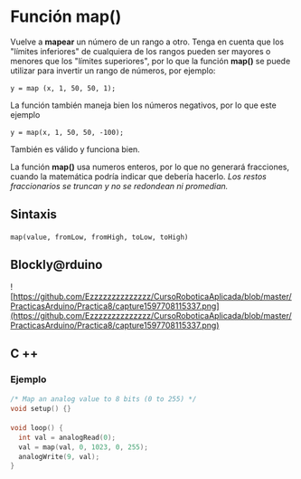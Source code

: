 # Función map()

Vuelve a **mapear** un número de un rango a otro. Tenga en cuenta que los "límites inferiores" de cualquiera de los rangos pueden ser mayores o menores que los "límites superiores", por lo que la función **map()** se puede utilizar para invertir un rango de números, por ejemplo:
```arduino
y = map (x, 1, 50, 50, 1);
```

La función también maneja bien los números negativos, por lo que este ejemplo

```arduino
y = map(x, 1, 50, 50, -100);
```
También es válido y funciona bien.

La función **map()** usa  numeros enteros, por lo que no generará fracciones, cuando la matemática podría indicar que debería hacerlo. *Los restos fraccionarios se truncan y no se redondean ni promedian.*

## Sintaxis


`map(value, fromLow, fromHigh, toLow, toHigh)`


## Blockly@rduino
![https://github.com/Ezzzzzzzzzzzzzz/CursoRoboticaAplicada/blob/master/PracticasArduino/Practica8/capture1597708115337.png](https://github.com/Ezzzzzzzzzzzzzz/CursoRoboticaAplicada/blob/master/PracticasArduino/Practica8/capture1597708115337.png)


## C ++
### Ejemplo

```c
/* Map an analog value to 8 bits (0 to 255) */
void setup() {}

void loop() {
  int val = analogRead(0);
  val = map(val, 0, 1023, 0, 255);
  analogWrite(9, val);
}
```



<!--stackedit_data:
eyJoaXN0b3J5IjpbNDE5MDAzOTksLTk4NzY4Mzk3OSw0NzY0ND
U3ODAsLTE4MzcwNTE1OTEsLTIwMjI1ODE1NDcsLTIwODg3NDY2
MTJdfQ==
-->